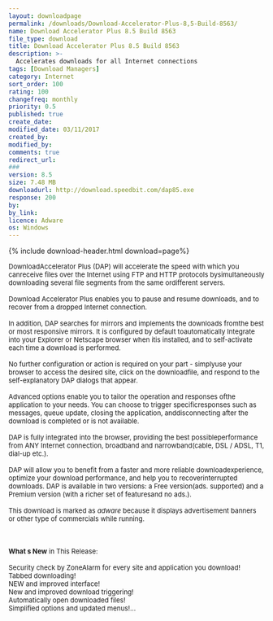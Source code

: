 ```yaml
---
layout: downloadpage
permalink: /downloads/Download-Accelerator-Plus-8,5-Build-8563/
name: Download Accelerator Plus 8.5 Build 8563
file_type: download
title: Download Accelerator Plus 8.5 Build 8563
description: >-
  Accelerates downloads for all Internet connections
tags: [Download Managers]
category: Internet
sort_order: 100
rating: 100
changefreq: monthly
priority: 0.5
published: true
create_date: 
modified_date: 03/11/2017
created_by: 
modified_by: 
comments: true
redirect_url: 
### 
version: 8.5
size: 7.48 MB
downloadurl: http://download.speedbit.com/dap85.exe
response: 200
by: 
by_link: 
licence: Adware
os: Windows
---
```


{% include download-header.html download=page%}

<p style="fix-download-text !important">
<p><font size="2">DownloadAccelerator Plus (DAP) will accelerate the speed with which you canreceive files over the Internet using FTP and HTTP protocols bysimultaneously downloading several file segments from the same ordifferent servers. <br />
<br />
Download Accelerator Plus enables you to pause and resume downloads, and to recover from a dropped Internet connection. <br />
<br />
In addition, DAP searches for mirrors and implements the downloads fromthe best or most responsive mirrors. It is configured by default toautomatically Integrate into your Explorer or Netscape browser when itis installed, and to self-activate each time a download is performed.<br />
<br />
No further configuration or action is required on your part - simplyuse your browser to access the desired site, click on the downloadfile, and respond to the self-explanatory DAP dialogs that appear.<br />
<br />
Advanced options enable you to tailor the operation and responses ofthe application to your needs. You can choose to trigger specificresponses such as messages, queue update, closing the application, anddisconnecting after the download is completed or is not available.<br />
<br />
DAP is fully integrated into the browser, providing the best possibleperformance from ANY Internet connection, broadband and narrowband(cable, DSL / ADSL, T1, dial-up etc.). <br />
<br />
DAP will allow you to benefit from a faster and more reliable downloadexperience, optimize your download performance, and help you to recoverinterrupted downloads. DAP is available in two versions: a Free version(ads. supported) and a Premium version (with a richer set of featuresand no ads.).<br />
<br />
This download is marked as <em>adware</em> because it displays advertisement banners or other type of commercials while running. </font></p>
<div class="celltext_big"><br />
<br />
<font size="2"><strong>What s New</strong> in This Release:<br />
<br />
Security check by ZoneAlarm for every site and application you download! <br />
Tabbed downloading! <br />
NEW and improved interface! <br />
New and improved download triggering! <br />
Automatically open downloaded files! <br />
Simplified options and updated menus!...</font></div></p>

